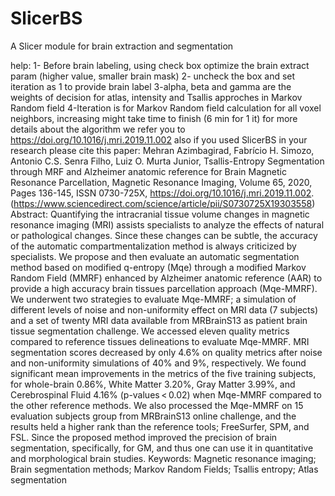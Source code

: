 # SlicerBS
A Slicer module for brain extraction and segmentation

help:
1- Before brain labeling, using check box optimize the brain extract param (higher value, smaller brain mask)
2- uncheck the box and set iteration as 1 to provide brain label
3-alpha, beta and gamma are the weights of decision for atlas, intensity and Tsallis approches in Markov Random field 
4-Iteration is for Markov Random field calculation for all voxel neighbors, increasing might take time to finish (6 min for 1 it)
for more details about the algorithm we refer you to https://doi.org/10.1016/j.mri.2019.11.002
also if you used SlicerBS in your research please cite this paper:
Mehran Azimbagirad, Fabrício H. Simozo, Antonio C.S. Senra Filho, Luiz O. Murta Junior,
Tsallis-Entropy Segmentation through MRF and Alzheimer anatomic reference for Brain Magnetic Resonance Parcellation,
Magnetic Resonance Imaging,
Volume 65,
2020,
Pages 136-145,
ISSN 0730-725X,
https://doi.org/10.1016/j.mri.2019.11.002.
(https://www.sciencedirect.com/science/article/pii/S0730725X19303558)
Abstract: Quantifying the intracranial tissue volume changes in magnetic resonance imaging (MRI) assists specialists to analyze the effects of natural or pathological changes. Since these changes can be subtle, the accuracy of the automatic compartmentalization method is always criticized by specialists. We propose and then evaluate an automatic segmentation method based on modified q-entropy (Mqe) through a modified Markov Random Field (MMRF) enhanced by Alzheimer anatomic reference (AAR) to provide a high accuracy brain tissues parcellation approach (Mqe-MMRF). We underwent two strategies to evaluate Mqe-MMRF; a simulation of different levels of noise and non-uniformity effect on MRI data (7 subjects) and a set of twenty MRI data available from MRBrainS13 as patient brain tissue segmentation challenge. We accessed eleven quality metrics compared to reference tissues delineations to evaluate Mqe-MMRF. MRI segmentation scores decreased by only 4.6% on quality metrics after noise and non-uniformity simulations of 40% and 9%, respectively. We found significant mean improvements in the metrics of the five training subjects, for whole-brain 0.86%, White Matter 3.20%, Gray Matter 3.99%, and Cerebrospinal Fluid 4.16% (p-values < 0.02) when Mqe-MMRF compared to the other reference methods. We also processed the Mqe-MMRF on 15 evaluation subjects group from MRBrainS13 online challenge, and the results held a higher rank than the reference tools; FreeSurfer, SPM, and FSL. Since the proposed method improved the precision of brain segmentation, specifically, for GM, and thus one can use it in quantitative and morphological brain studies.
Keywords: Magnetic resonance imaging; Brain segmentation methods; Markov Random Fields; Tsallis entropy; Atlas segmentation
